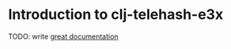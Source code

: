 # Introduction to clj-telehash-e3x

TODO: write [great documentation](http://jacobian.org/writing/what-to-write/)
